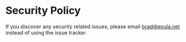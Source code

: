 # Security Policy

If you discover any security related issues, please email brad@exula.net instead of using the issue tracker.
